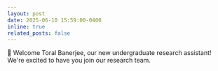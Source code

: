 ```yaml
---
layout: post
date: 2025-06-10 15:59:00-0400
inline: true
related_posts: false
---
```


🎉 Welcome Toral Banerjee, our new undergraduate research assistant! We're excited to have you join our research team.